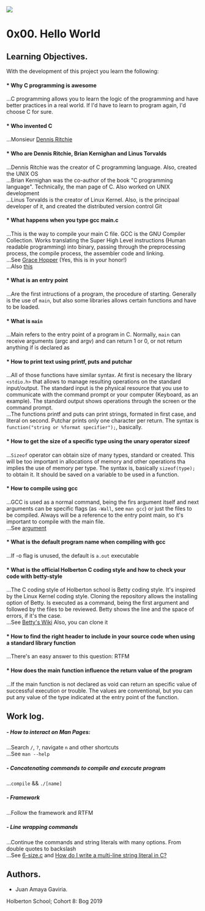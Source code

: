 <img src="https://camo.githubusercontent.com/c5d27ff0111c29e03f64bc98ffd377b21d294db6/68747470733a2f2f7777772e686f6c626572746f6e7363686f6f6c2e636f6d2f686f6c626572746f6e2d6c6f676f2d747769747465722d636172642e706e67">

# 0x00. Hello World

## Learning Objectives.
With the development of this project you learn the following:

#### * Why C programming is awesome
...C programming allows you to learn the logic of the programming and have better practices in a real world. If I'd have to learn to program again, I'd choose C for sure.

#### * Who invented C
...Monsieur [Dennis Ritchie](https://en.wikipedia.org/wiki/Dennis_Ritchie "Dennis Ritchie")

#### * Who are Dennis Ritchie, Brian Kernighan and Linus Torvalds
...Dennis Ritchie was the creator of C programming language. Also, created the UNIX OS\
...Brian Kernighan was the co-author of the book "C programming language". Technically, the man page of C. Also worked on UNIX development\
...Linus Torvalds is the creator of Linux Kernel. Also, is the principaal developer of it, and created the distributed version control Git

#### * What happens when you type gcc main.c
...This is the way to compile your main C file. GCC is the GNU Compiler Collection. Works translating the Super High Level instructions (Human readable programming) into binary, passing through the preprocessing process, the compile process, the assembler code and linking.\
...See [Grace Hopper](https://en.wikipedia.org/wiki/Grace_Hopper "Grace Hopper") (Yes, this is in your honor!)\
...Also [this](https://medium.com/@729_78111/gcc-compile-et-impera-518d91cd25c1 "this")

#### * What is an entry point
...Are the first intructions of a program, the procedure of starting. Generally is the use of `main`, but also some libraries allows certain functions and have to be loaded.

#### * What is `main`
...Main refers to the entry point of a program in C. Normally, `main` can receive arguments (argc and argv) and can return 1 or 0, or not return anything if is declared as <void>

#### * How to print text using printf, puts and putchar
...All of those functions have similar syntax. At first is necesary the library `<stdio.h>` that allows to manage resulting operations on the standard input/output. The standard input is the physical resource that you use to communicate with the command prompt or your computer (Keyboard, as an example). The standard output shows operations through the screen or the command prompt.\
...The functions printf and puts can print strings, formated in first case, and literal on second. Putchar prints only one character per return. The syntax is `function("string or %format specifier");`, basically.

#### * How to get the size of a specific type using the unary operator sizeof
...`Sizeof` operator can obtain size of many types, standard or created. This will be too important in allocations of memory and other operations tha implies the use of memory per type. The syntax is, basically `sizeof(type);` to obtain it. It should be saved on a variable to be used in a function.

#### * How to compile using gcc
...GCC is used as a normal command, being the firs argument itself and next arguments can be specific flags (as `-Wall`, see `man gcc`) or just the files to be compiled. Always will be a reference to the entry point main, so it's important to compile with the main file.\
...See [argument](https://www.quora.com/What-does-an-Argument-in-Programming-mean "argument")

#### * What is the default program name when compiling with gcc
...If -o flag is unused, the default is `a.out` executable

#### * What is the official Holberton C coding style and how to check your code with betty-style
...The C coding style of Holberton school is Betty coding style. It's inspired by the Linux Kernel coding style. Cloning the repository allows the installing option of Betty. Is executed as a command, being the first argument and followed by the files to be reviewed. Betty shows the line and the space of errors, if it's the case.\
...See [Betty's Wiki](https://github.com/holbertonschool/Betty/wiki "Betty") Also, you can clone it

#### * How to find the right header to include in your source code when using a standard library function
...There's an easy answer to this question: RTFM

#### * How does the main function influence the return value of the program
...If the main function is not declared as void can return an specific value of successful execution or trouble. The values are conventional, but you can put any value of the type indicated at the entry point of the function.

## Work log.

##### - How to interact on Man Pages:
...Search `/`, `?`, navigate `n` and other shortcuts\
...See `man --help`

##### - Concatenating commands to compile and execute program
...`compile` && `./[name]`

##### - Framework
...Follow the framework and RTFM

##### - Line wrapping commands
...Continue the commands and string literals with many options. From double quotes to backslash\
...See [6-size.c](https://github.com/GaviriaAmaya/holbertonschool-low_level_programming/blob/master/0x00-hello_world/6-size.c "6-size.c") and [How do I write a multi-line string literal in C?](https://jameshfisher.com/2016/11/30/c-multiline-literal/ "How do I write a multi-line string literal in C?")

## Authors.
* Juan Amaya Gaviria.

Holberton School; Cohort 8: Bog 2019
